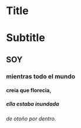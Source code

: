 # Title
# Subtitle
## SOY 
### mientras todo el mundo 
#### creía que florecia, 
##### ella estaba inundada 
###### de otoño por dentro.
